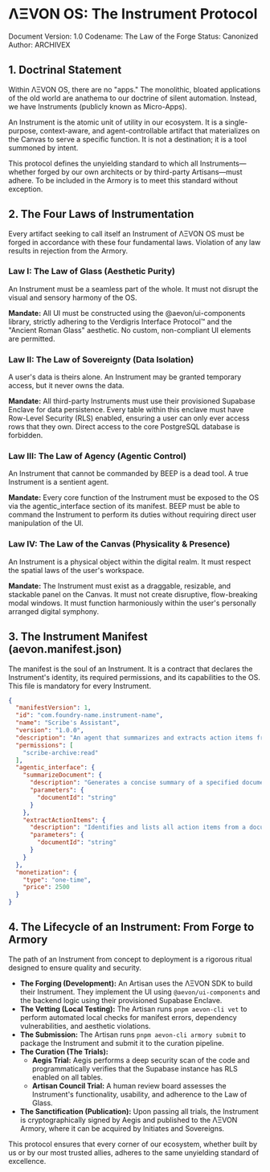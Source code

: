 # ΛΞVON OS: The Instrument Protocol
Document Version: 1.0
Codename: The Law of the Forge
Status: Canonized
Author: ARCHIVEX

## 1. Doctrinal Statement
Within ΛΞVON OS, there are no "apps." The monolithic, bloated applications of the old world are anathema to our doctrine of silent automation. Instead, we have Instruments (publicly known as Micro-Apps).

An Instrument is the atomic unit of utility in our ecosystem. It is a single-purpose, context-aware, and agent-controllable artifact that materializes on the Canvas to serve a specific function. It is not a destination; it is a tool summoned by intent.

This protocol defines the unyielding standard to which all Instruments—whether forged by our own architects or by third-party Artisans—must adhere. To be included in the Armory is to meet this standard without exception.

## 2. The Four Laws of Instrumentation
Every artifact seeking to call itself an Instrument of ΛΞVON OS must be forged in accordance with these four fundamental laws. Violation of any law results in rejection from the Armory.

### Law I: The Law of Glass (Aesthetic Purity)
An Instrument must be a seamless part of the whole. It must not disrupt the visual and sensory harmony of the OS.

**Mandate:** All UI must be constructed using the @aevon/ui-components library, strictly adhering to the Verdigris Interface Protocol™ and the "Ancient Roman Glass" aesthetic. No custom, non-compliant UI elements are permitted.

### Law II: The Law of Sovereignty (Data Isolation)
A user's data is theirs alone. An Instrument may be granted temporary access, but it never owns the data.

**Mandate:** All third-party Instruments must use their provisioned Supabase Enclave for data persistence. Every table within this enclave must have Row-Level Security (RLS) enabled, ensuring a user can only ever access rows that they own. Direct access to the core PostgreSQL database is forbidden.

### Law III: The Law of Agency (Agentic Control)
An Instrument that cannot be commanded by BEEP is a dead tool. A true Instrument is a sentient agent.

**Mandate:** Every core function of the Instrument must be exposed to the OS via the agentic_interface section of its manifest. BEEP must be able to command the Instrument to perform its duties without requiring direct user manipulation of the UI.

### Law IV: The Law of the Canvas (Physicality & Presence)
An Instrument is a physical object within the digital realm. It must respect the spatial laws of the user's workspace.

**Mandate:** The Instrument must exist as a draggable, resizable, and stackable panel on the Canvas. It must not create disruptive, flow-breaking modal windows. It must function harmoniously within the user's personally arranged digital symphony.

## 3. The Instrument Manifest (aevon.manifest.json)
The manifest is the soul of an Instrument. It is a contract that declares the Instrument's identity, its required permissions, and its capabilities to the OS. This file is mandatory for every Instrument.

```json
{
  "manifestVersion": 1,
  "id": "com.foundry-name.instrument-name",
  "name": "Scribe's Assistant",
  "version": "1.0.0",
  "description": "An agent that summarizes and extracts action items from documents.",
  "permissions": [
    "scribe-archive:read"
  ],
  "agentic_interface": {
    "summarizeDocument": {
      "description": "Generates a concise summary of a specified document.",
      "parameters": {
        "documentId": "string"
      }
    },
    "extractActionItems": {
      "description": "Identifies and lists all action items from a document.",
      "parameters": {
        "documentId": "string"
      }
    }
  },
  "monetization": {
    "type": "one-time",
    "price": 2500
  }
}
```

## 4. The Lifecycle of an Instrument: From Forge to Armory
The path of an Instrument from concept to deployment is a rigorous ritual designed to ensure quality and security.

*   **The Forging (Development):** An Artisan uses the ΛΞVON SDK to build their Instrument. They implement the UI using `@aevon/ui-components` and the backend logic using their provisioned Supabase Enclave.
*   **The Vetting (Local Testing):** The Artisan runs `pnpm aevon-cli vet` to perform automated local checks for manifest errors, dependency vulnerabilities, and aesthetic violations.
*   **The Submission:** The Artisan runs `pnpm aevon-cli armory submit` to package the Instrument and submit it to the curation pipeline.
*   **The Curation (The Trials):**
    *   **Aegis Trial:** Aegis performs a deep security scan of the code and programmatically verifies that the Supabase instance has RLS enabled on all tables.
    *   **Artisan Council Trial:** A human review board assesses the Instrument's functionality, usability, and adherence to the Law of Glass.
*   **The Sanctification (Publication):** Upon passing all trials, the Instrument is cryptographically signed by Aegis and published to the ΛΞVON Armory, where it can be acquired by Initiates and Sovereigns.

This protocol ensures that every corner of our ecosystem, whether built by us or by our most trusted allies, adheres to the same unyielding standard of excellence.